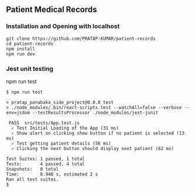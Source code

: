 ## Patient Medical Records

### Installation and Opening with localhost
```
git clone https://github.com/PRATAP-KUMAR/patient-records
cd patient-records
npm install
npm run dev
```

### Jest unit testing
npm run test

```
$ npm run test

> pratap_panabaka_side_project@0.0.0 test
> ./node_modules/.bin/react-scripts test --watchAll=false --verbose --env=jsdom --testResultsProcessor ./node_modules/jest-junit

 PASS  src/tests/App.test.js
  ✓ Test Initial Loading of the App (31 ms)
  ✓ Show alert on clicking show button if no patient is selected (13 ms)
  ✓ Test getting patient details (56 ms)
  ✓ Clicking the next button should display next patient (62 ms)

Test Suites: 1 passed, 1 total
Tests:       4 passed, 4 total
Snapshots:   0 total
Time:        0.948 s, estimated 2 s
Ran all test suites.
$ 
```
